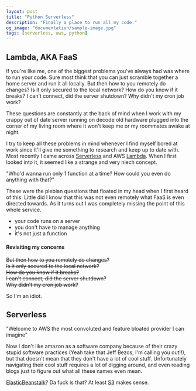 ```yaml
---
layout: post
title: "Python Serverless"
description: "Finally a place to run all my code."
og_image: "documentation/sample-image.jpg"
tags: [serverless, aws, python]
---
```


## Lambda, AKA  FaaS
If you're like me, one of the biggest problems you've always had was where to run your code. Sure most think that you can just scramble together a home server and run it all locally. But then how to you remotely do changes? Is it only secured to the local network? How do you know if it breaks? I can't connect, did the server shutdown? Why didn't my cron job work?

These questions are constantly at the back of mind when I work with my crappy out of date server running on decode old hardware plugged into the corner of my living room where it won't keep me or my roommates awake at night.

I try to keep all these problems in mind whenever I find myself bored at work since it'll give me something to research and keep up to date with. Most recently I came across [Serverless]() and AWS [Lambda](). When I first looked into it, it seemed like a strange and very niech concept.

"Who'd wanna run only 1 function at a time? How could you even do anything with that?"

These were the plebian questions that floated in my head when I first heard of this. Little did I know that this was not even remotely what FaaS is even directed towards. As it turns out I was completely missing the point of this whole service.

- your code runs on a server
- you don't have to manage anything
- it's not just a function

#### Revisiting my concerns
~~But then how to you remotely do changes?~~  
~~Is it only secured to the local network?~~  
~~How do you know if it breaks?~~  
~~I can't connect, did the server shutdown?~~  
~~Why didn't my cron job work?~~  

So I'm an idiot.

## Serverless
"Welcome to AWS the most convoluted and feature bloated provider I can imagine"

Now I don't like amazon as a software company because of their crazy stupid software practices (Yeah take that Jeff Bezos, I'm calling you out!!), but that doesn't mean that they don't have a lot of cool stuff. Unfortunately navigating their cool stuff requires a lot of digging around, and even reading blogs just to figure out what all these names even mean.

[ElasticBeanstalk]()? Da fuck is that?
At least [S3]() makes sense.
